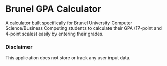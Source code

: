 # Brunel GPA Calculator

A calculator built specifically for Brunel University Computer Science/Business Computing students to calculate their GPA (17-point and 4-point scales) easily by entering their grades.

### Disclaimer

This application does not store or track any user input data.